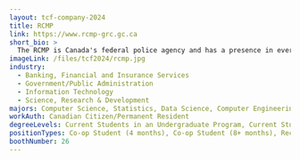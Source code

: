 ```yaml
---
layout: tcf-company-2024
title: RCMP
link: https://www.rcmp-grc.gc.ca
short_bio: >
  The RCMP is Canada's federal police agency and has a presence in every province and territory in Canada. Under a unique organizational structure the RCMP provides federal, provincial, municipal and First Nations policing services to the citizens of Canada. The RCMP is also deployed to 35, Canadian High Commissions abroad and currently involved in 5 United Nations Missions. Choose a career in the RCMP and experience an adventure!
imageLink: /files/tcf2024/rcmp.jpg
industry:
  - Banking, Financial and Insurance Services
  - Government/Public Administration
  - Information Technology
  - Science, Research & Development
majors: Computer Science, Statistics, Data Science, Computer Engineering, Mechanical Engineering
workAuth: Canadian Citizen/Permanent Resident
degreeLevels: Current Students in an Undergraduate Program, Current Students in a Masters Program, Current Students in a Phd Program, Graduated with an Undergraduate Degree, Graduated with a Graduate Degree (Masters or Phd)
positionTypes: Co-op Student (4 months), Co-op Student (8+ months), Recent Graduate, Part-time, Full-time, Temporary (Less than 4 months)
boothNumber: 26
---
```

